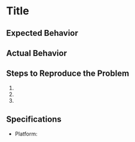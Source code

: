 # Title

## Expected Behavior

## Actual Behavior

## Steps to Reproduce the Problem

1.
2.
3.

## Specifications

- Platform:
